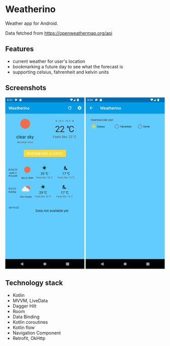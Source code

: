 # Weatherino
Weather app for Android.

Data fetched from https://openweathermap.org/api

## Features
- current weather for user's location
- bookmarking a future day to see what the forecast is
- supporting celsius, fahrenheit and kelvin units

## Screenshots
<img src="/screenshots/main.png" width="250">
<img src="/screenshots/settings.png" width="250">

## Technology stack
- Kotlin
- MVVM, LiveData
- Dagger Hilt
- Room
- Data Binding
- Kotlin coroutines
- Kotlin flow
- Navigation Component
- Retrofit, OkHttp
